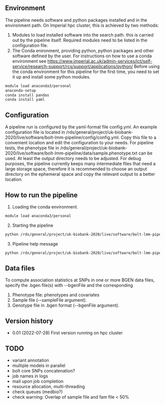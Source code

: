 ## Environment

The pipeline needs software and python packages installed and in the
environment path. On Imperial hpc cluster, this is achieved by two
methods:

1. Modules to load installed software into the search path. this is
   carried out by the pipeline itself. Required modules need to be
   listed in the configuration file.
2. The Conda enironment, providing python, python packages and other
   software defined by the user. For instructions on how to use a
   conda environment see
   https://www.imperial.ac.uk/admin-services/ict/self-service/research-support/rcs/support/applications/python/
   Before using the conda environment for this pipeline for the first
   time, you need to set it up and install some python modules.

```bash
module load anaconda3/personal
anaconda-setup
conda install pandas
conda install yaml
```

## Configuration

A pipeline run is configured by the yaml-format file config.yml. An
example configuration file is located in
/rds/general/project/uk-biobank-2020/live/software/bolt-lmm-pipeline/config/config.yml. Copy
this file to a convenient location and edit the configuration to your
needs. For pipeline tests, the phenotype file in
/rds/general/project/uk-biobank-2020/live/software/bolt-lmm-pipeline/data/sample.phenotype.txt
can be used. At least the output directory needs to be adjusted. For
debug purposes, the pipeline currently keeps many intermediate files
that need a large storage space, therefore it is recommended to choose
an output directory on the ephemeral space and copy the relevant
output to a better location.


## How to run the pipeline

1. Loading the conda environment.

```bash
module load anaconda3/personal
```

2. Starting the pipeline

``` bash
python /rds/general/project/uk-biobank-2020/live/software/bolt-lmm-pipeline/bin/initialise-pipeline.py --config-file config.yml

```

3. Pipeline help message

``` bash
python /rds/general/project/uk-biobank-2020/live/software/bolt-lmm-pipeline/bin/initialise-pipeline.py -h

```

## Data files

To compute association statistics at SNPs in one or more BGEN data files, specify the .bgen file(s) with --bgenFile and the corresponding 

1. Phenotype file: phenotypes and covariates
2. Sample file (--sampleFile argument).
3. Genotype file in .bgen format (--bgenFile argument). 

## Version history
  * 0.01 (2022-07-28)
	First version running on hpc cluster

## TODO
  * variant annotation
  * multiple models in parallel
  * bolt core SNPs concatenation?
  * job names in logs
  * mail upon job completion
  * resource allocation, multi-threading
  * check queues (medbio?)
  * check warning: Overlap of sample file and fam file < 50%
  
